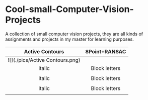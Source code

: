 # Cool-small-Computer-Vision-Projects
A collection of small computer vision projects, they are all kinds of assignments and projects in my master for learning purposes.

| Active Contours               |  8Point+RANSAC |
:------------------------------:|:-------------------------:
![](./pics/Active Contours.png) |  ![]()
| Italic             |  Block letters |
![]()  |  ![]()
| Italic             |  Block letters |
![]()  |  ![]()
| Italic             |  Block letters |
![]()  |  ![]()
